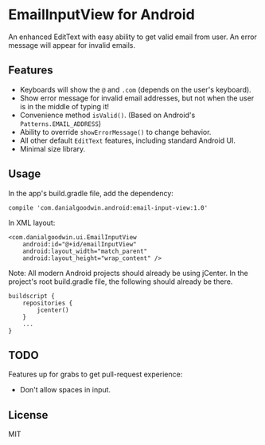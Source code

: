 # EmailInputView for Android

An enhanced EditText with easy ability to get valid email from user. An error message will appear for invalid emails.



## Features ##

- Keyboards will show the `@` and `.com` (depends on the user's keyboard).
- Show error message for invalid email addresses, but not when the user is in the middle of typing it!
- Convenience method `isValid()`. (Based on Android's `Patterns.EMAIL_ADDRESS`)
- Ability to override `showErrorMessage()` to change behavior.
- All other default `EditText` features, including standard Android UI.
- Minimal size library.



## Usage ##

In the app's build.gradle file, add the dependency:

    compile 'com.danialgoodwin.android:email-input-view:1.0'

In XML layout:

    <com.danialgoodwin.ui.EmailInputView
        android:id="@+id/emailInputView"
        android:layout_width="match_parent"
        android:layout_height="wrap_content" />

Note: All modern Android projects should already be using jCenter. In the project's root build.gradle file, the following should already be there.

    
    buildscript {
        repositories {
            jcenter()
        }
        ...
    }



## TODO ##
Features up for grabs to get pull-request experience:

- Don't allow spaces in input.



## License ##
MIT
